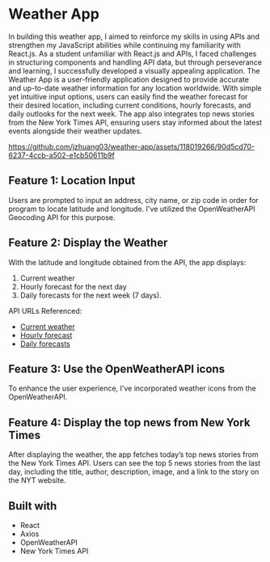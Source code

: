 <h1> Weather App </h1>

In building this weather app, I aimed to reinforce my skills in using APIs and strengthen my JavaScript abilities while continuing my familiarity with React.js. As a student unfamiliar with React.js and APIs, I faced challenges in structuring components and handling API data, but through perseverance and learning, I successfully developed a visually appealing application. The Weather App is a user-friendly application designed to provide accurate and up-to-date weather information for any location worldwide. With simple yet intuitive input options, users can easily find the weather forecast for their desired location, including current conditions, hourly forecasts, and daily outlooks for the next week. The app also integrates top news stories from the New York Times API, ensuring users stay informed about the latest events alongside their weather updates.

https://github.com/jzhuang03/weather-app/assets/118019266/90d5cd70-6237-4ccb-a502-e1cb50611b9f


<h2> Feature 1: Location Input </h2>
Users are prompted to input an address, city name, or zip code in order for program to locate latitude and longitude. I've utilized the OpenWeatherAPI Geocoding API for this purpose.

<h2> Feature 2: Display the Weather </h2>
With the latitude and longitude obtained from the API, the app displays:
<ol>
  <li> Current weather </li>
  <li> Hourly forecast for the next day </li>
  <li> Daily forecasts for the next week (7 days). </li>
</ol>

API URLs Referenced:
- [Current weather](https://openweathermap.org/current)
- [Hourly forecast](https://openweathermap.org/forecast5)
- [Daily forecasts](https://openweathermap.org/forecast16)


<h2> Feature 3: Use the OpenWeatherAPI icons </h2>
To enhance the user experience, I've incorporated weather icons from the OpenWeatherAPI.

<h2> Feature 4: Display the top news from New York Times </h2>
After displaying the weather, the app fetches today’s top news stories from the New York Times API. Users can see the top 5 news stories from the last day, including the title, author, description, image, and a link to the story on the NYT website.


<h2> Built with </h2>
<ul>
  <li> React </li>
  <li> Axios </li>
  <li> OpenWeatherAPI </li>
  <li> New York Times API </li>
</ul>




